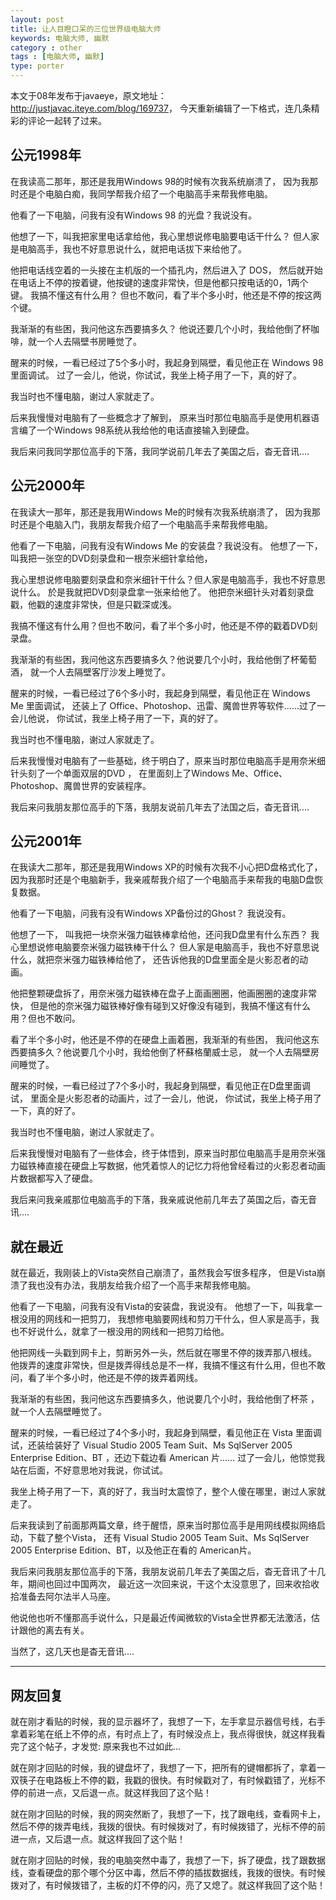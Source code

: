 ```yaml
---
layout: post
title: 让人目瞪口呆的三位世界级电脑大师
keywords: 电脑大师, 幽默
category : other
tags : [电脑大师, 幽默]
type: porter
---
```


本文于08年发布于javaeye，原文地址： <http://justjavac.iteye.com/blog/169737>，
今天重新编辑了一下格式，连几条精彩的评论一起转了过来。

## 公元1998年

在我读高二那年，那还是我用Windows 98的时候有次我系统崩溃了，
因为我那时还是个电脑白痴，我同学帮我介绍了一个电脑高手来帮我修电脑。

他看了一下电脑，问我有没有Windows 98 的光盘？我说没有。

他想了一下，叫我把家里电话拿给他，我心里想说修电脑要电话干什么？
但人家是电脑高手，我也不好意思说什么，就把电话拔下来给他了。

他把电话线空着的一头接在主机版的一个插孔内，然后进入了 DOS，
然后就开始在电话上不停的按着键，他按键的速度非常快，但是他都只按电话的0，1两个键。
我搞不懂这有什么用？
但也不敢问，看了半个多小时，他还是不停的按这两个键。

我渐渐的有些困，我问他这东西要搞多久？
他说还要几个小时，我给他倒了杯咖啡，就一个人去隔壁书房睡觉了。

醒来的时候，一看已经过了5个多小时，我起身到隔壁，看见他正在 Windows 98 里面调试。
过了一会儿，他说，你试试，我坐上椅子用了一下，真的好了。

我当时也不懂电脑，谢过人家就走了。

后来我慢慢对电脑有了一些概念才了解到，
原来当时那位电脑高手是使用机器语言编了一个Windows 98系统从我给他的电话直接输入到硬盘。

我后来问我同学那位高手的下落，我同学说前几年去了美国之后，杳无音讯....

## 公元2000年

在我读大一那年，那还是我用Windows Me的时候有次我系统崩溃了，
因为我那时还是个电脑入门，我朋友帮我介绍了一个电脑高手来帮我修电脑。

他看了一下电脑，问我有没有Windows Me 的安装盘？我说没有。
他想了一下，叫我把一张空的DVD刻录盘和一根奈米细针拿给他，

我心里想说修电脑要刻录盘和奈米细针干什么？但人家是电脑高手，我也不好意思说什么。
於是我就把DVD刻录盘拿一张来给他了。
他把奈米细针头对着刻录盘戳，他戳的速度非常快，但是只戳深或浅。

我搞不懂这有什么用？但也不敢问，看了半个多小时，他还是不停的戳着DVD刻录盘。

我渐渐的有些困，我问他这东西要搞多久？他说要几个小时，我给他倒了杯葡萄酒，
就一个人去隔壁客厅沙发上睡觉了。

醒来的时候，一看已经过了6个多小时，我起身到隔壁，看见他正在 Windows Me 里面调试，
还装上了 Office、Photoshop、迅雷、魔兽世界等软件……过了一会儿他说，
你试试，我坐上椅子用了一下，真的好了。

我当时也不懂电脑，谢过人家就走了。

后来我慢慢对电脑有了一些基础，终于明白了，原来当时那位电脑高手是用奈米细针头刻了一个单面双层的DVD ，
在里面刻上了Windows Me、Office、 Photoshop、魔兽世界的安装程序。

我后来问我朋友那位高手的下落，我朋友说前几年去了法国之后，杳无音讯....

## 公元2001年

在我读大二那年，那还是我用Windows XP的时候有次我不小心把D盘格式化了，
因为我那时还是个电脑新手，我亲戚帮我介绍了一个电脑高手来帮我的电脑D盘恢复数据。

他看了一下电脑，问我有没有Windows XP备份过的Ghost？ 我说没有。

他想了一下， 叫我把一块奈米强力磁铁棒拿给他，还问我D盘里有什么东西？
我心里想说修电脑要奈米强力磁铁棒干什么？
但人家是电脑高手，我也不好意思说什么，就把奈米强力磁铁棒给他了，
还告诉他我的D盘里面全是火影忍者的动画。

他把整颗硬盘拆了，用奈米强力磁铁棒在盘子上面画圈圈，他画圈圈的速度非常快，
但是他的奈米强力磁铁棒好像有碰到又好像没有碰到，我搞不懂这有什么用？但也不敢问。

看了半个多小时，他还是不停的在硬盘上画着圈，我渐渐的有些困，
我问他这东西要搞多久？他说要几个小时，我给他倒了杯蘇格蘭威士忌，
就一个人去隔壁房间睡觉了。

醒来的时候，一看已经过了7个多小时，我起身到隔壁，看见他正在D盘里面调试，
里面全是火影忍者的动画片，过了一会儿，他说，
你试试，我坐上椅子用了一下，真的好了。

我当时也不懂电脑，谢过人家就走了。

后来我慢慢对电脑有了一些体会，终于体悟到，原来当时那位电脑高手是用奈米强力磁铁棒直接在硬盘上写数据，他凭着惊人的记忆力将他曾经看过的火影忍者动画片数据都写入了硬盘。

我后来问我亲戚那位电脑高手的下落，我亲戚说他前几年去了英国之后，杳无音讯....

## 就在最近

就在最近，我刚装上的Vista突然自己崩溃了，虽然我会写很多程序，
但是Vista崩溃了我也没有办法，我朋友给我介绍了一个高手来帮我修电脑。

他看了一下电脑，问我有没有Vista的安装盘，我说没有。
他想了一下，叫我拿一根没用的网线和一把剪刀，
我想修电脑要网线和剪刀干什么，但人家是高手，我也不好说什么，就拿了一根没用的网线和一把剪刀给他。

他把网线一头戳到网卡上，剪断另外一头，然后就在哪里不停的拨弄那八根线。
他拨弄的速度非常快，但是拨弄得线总是不一样，我搞不懂这有什么用，但也不敢问，看了半个多小时，他还是不停的拨弄着网线。

我渐渐的有些困，我问他这东西要搞多久，他说要几个小时，我给他倒了杯茶 ，就一个人去隔壁睡觉了。

醒来的时候，一看已经过了4个多小时，我起身到隔壁，看见他正在 Vista 里面调试，还装给装好了 Visual Studio 2005 Team Suit、Ms SqlServer 2005 Enterprise Edition、BT ，还边下载边看 American 片……
过了一会儿，他惊觉我站在后面，不好意思地对我说，你试试。

我坐上椅子用了一下，真的好了，我当时太震惊了，整个人傻在哪里，谢过人家就走了。

后来我读到了前面那两篇文章，终于醒悟，原来当时那位高手是用网线模拟网络启动，下载了整个Vista，
还有 Visual Studio 2005 Team Suit、Ms SqlServer 2005 Enterprise Edition、BT，以及他正在看的 American片。

我后来问我朋友那位高手的下落，我朋友说前几年去了美国之后，杳无音讯了十几年，期间也回过中国两次，
最近这一次回来说，干这个太没意思了，回来收拾收拾准备去阿尔法半人马座。

他说他也听不懂那高手说什么，只是最近传闻微软的Vista全世界都无法激活，估计跟他的离去有关。

当然了，这几天也是杳无音讯....

--------------

## 网友回复

就在刚才看贴的时候，我的显示器坏了，我想了一下，左手拿显示器信号线，右手拿着彩笔在纸上不停的点，有时点上了，有时候没点上，我点得很快，就这样我看完了这个帖子，才发觉: 原来我也不过如此...

就在刚才回贴的时候，我的键盘坏了，我想了一下，把所有的键帽都拆了，拿着一双筷子在电路板上不停的戳，我戳的很快。有时候戳对了，有时候戳错了，光标不停的前进一点，又后退一点。就这样我回了这个贴！

就在刚才回贴的时候，我的网突然断了，我想了一下，找了跟电线，查看网卡上，然后不停的拨弄电线，我拨的很快。有时候拨对了，有时候拨错了，光标不停的前进一点，又后退一点。就这样我回了这个贴！

就在刚才回贴的时候，我的电脑突然中毒了，我想了一下，拆了硬盘，找了跟数据线，查看硬盘的那个哪个分区中毒，然后不停的插拔数据线，我拨的很快。有时候拨对了，有时候拨错了，主板的灯不停的闪，亮了又熄了。就这样我回了这个贴！
